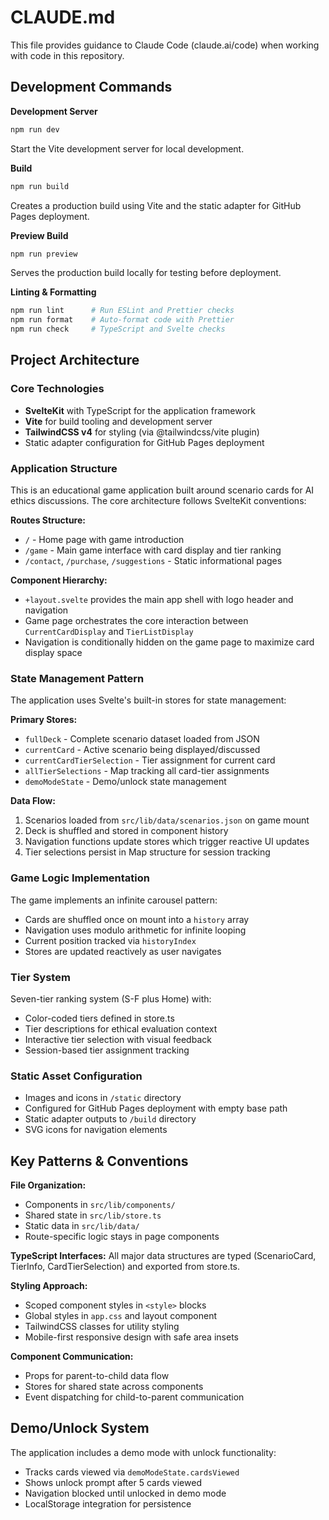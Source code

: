 # CLAUDE.md

This file provides guidance to Claude Code (claude.ai/code) when working with code in this repository.

## Development Commands

**Development Server**
```bash
npm run dev
```
Start the Vite development server for local development.

**Build**
```bash
npm run build
```
Creates a production build using Vite and the static adapter for GitHub Pages deployment.

**Preview Build**
```bash
npm run preview
```
Serves the production build locally for testing before deployment.

**Linting & Formatting**
```bash
npm run lint      # Run ESLint and Prettier checks
npm run format    # Auto-format code with Prettier
npm run check     # TypeScript and Svelte checks
```

## Project Architecture

### Core Technologies
- **SvelteKit** with TypeScript for the application framework
- **Vite** for build tooling and development server
- **TailwindCSS v4** for styling (via @tailwindcss/vite plugin)
- Static adapter configuration for GitHub Pages deployment

### Application Structure
This is an educational game application built around scenario cards for AI ethics discussions. The core architecture follows SvelteKit conventions:

**Routes Structure:**
- `/` - Home page with game introduction
- `/game` - Main game interface with card display and tier ranking
- `/contact`, `/purchase`, `/suggestions` - Static informational pages

**Component Hierarchy:**
- `+layout.svelte` provides the main app shell with logo header and navigation
- Game page orchestrates the core interaction between `CurrentCardDisplay` and `TierListDisplay`
- Navigation is conditionally hidden on the game page to maximize card display space

### State Management Pattern
The application uses Svelte's built-in stores for state management:

**Primary Stores:**
- `fullDeck` - Complete scenario dataset loaded from JSON
- `currentCard` - Active scenario being displayed/discussed
- `currentCardTierSelection` - Tier assignment for current card
- `allTierSelections` - Map tracking all card-tier assignments
- `demoModeState` - Demo/unlock state management

**Data Flow:**
1. Scenarios loaded from `src/lib/data/scenarios.json` on game mount
2. Deck is shuffled and stored in component history
3. Navigation functions update stores which trigger reactive UI updates
4. Tier selections persist in Map structure for session tracking

### Game Logic Implementation
The game implements an infinite carousel pattern:
- Cards are shuffled once on mount into a `history` array
- Navigation uses modulo arithmetic for infinite looping
- Current position tracked via `historyIndex` 
- Stores are updated reactively as user navigates

### Tier System
Seven-tier ranking system (S-F plus Home) with:
- Color-coded tiers defined in store.ts
- Tier descriptions for ethical evaluation context
- Interactive tier selection with visual feedback
- Session-based tier assignment tracking

### Static Asset Configuration
- Images and icons in `/static` directory
- Configured for GitHub Pages deployment with empty base path
- Static adapter outputs to `/build` directory
- SVG icons for navigation elements

## Key Patterns & Conventions

**File Organization:**
- Components in `src/lib/components/`
- Shared state in `src/lib/store.ts`
- Static data in `src/lib/data/`
- Route-specific logic stays in page components

**TypeScript Interfaces:**
All major data structures are typed (ScenarioCard, TierInfo, CardTierSelection) and exported from store.ts.

**Styling Approach:**
- Scoped component styles in `<style>` blocks
- Global styles in `app.css` and layout component
- TailwindCSS classes for utility styling
- Mobile-first responsive design with safe area insets

**Component Communication:**
- Props for parent-to-child data flow
- Stores for shared state across components
- Event dispatching for child-to-parent communication

## Demo/Unlock System
The application includes a demo mode with unlock functionality:
- Tracks cards viewed via `demoModeState.cardsViewed`
- Shows unlock prompt after 5 cards viewed
- Navigation blocked until unlocked in demo mode
- LocalStorage integration for persistence